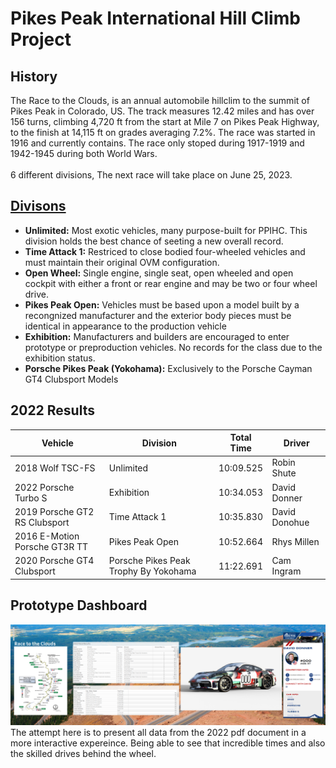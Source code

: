# Pikes Peak International Hill Climb Project

## History
The Race to the Clouds, is an annual automobile hillclim to the summit of Pikes Peak in Colorado, US. The track measures 12.42 miles and has over 156 turns, 
climbing 4,720 ft from the start at Mile 7 on Pikes Peak Highway, to the finish at 14,115 ft on grades averaging 7.2%. The race was started in 1916 and currently contains. The race only stoped during 1917-1919 and 1942-1945 during both World Wars.<br>
<br> 6 different divisions, The next race will take place on June 25, 2023.

## [Divisons](https://ppihc.org/divisions/)
- <strong>Unlimited:</strong> Most exotic vehicles, many purpose-built for PPIHC. This division holds the best chance of seeting a new overall record.
- <strong>Time Attack 1:</strong> Restriced to close bodied four-wheeled vehicles and must maintain their original OVM configuration.
- <strong>Open Wheel:</strong> Single engine, single seat, open wheeled and open cockpit with either a front or rear engine and may be two or four wheel drive.
- <strong>Pikes Peak Open:</strong> Vehicles must be based upon a model built by a recongnized manufacturer and the exterior body pieces must be identical in appearance to the production vehicle
- <strong>Exhibition:</strong> Manufacturers and builders are encouraged to enter prototype or preproduction vehicles. No records for the class due to the exhibition status. 
- <strong>Porsche Pikes Peak (Yokohama):</strong> Exclusively to the Porsche Cayman GT4 Clubsport Models

## 2022 Results
| Vehicle     | Division    | Total Time  | Driver|
| ----------- | ----------- | ----------- | ----------- |
|2018 Wolf TSC-FS | Unlimited | 10:09.525|Robin Shute|
|2022 Porsche Turbo S | Exhibition | 10:34.053|David Donner|
|2019 Porsche GT2 RS Clubsport| Time Attack 1 | 10:35.830|David Donohue|
|2016 E-Motion Porsche GT3R TT|Pikes Peak Open|10:52.664|Rhys Millen|
|2020 Porsche GT4 Clubsport |Porsche Pikes Peak Trophy By Yokohama|11:22.691|Cam Ingram|

## Prototype Dashboard
![Prototype Dashboard](https://raw.githubusercontent.com/mjinkim/portfolioprojects/main/pikes_peak/proto_dash.png)
The attempt here is to present all data from the 2022 pdf document in a more interactive expereince. Being able to see that incredible times and also the skilled drives
behind the wheel. 
